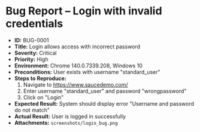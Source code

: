 # Bug Report – Login with invalid credentials

- **ID:** BUG-0001
- **Title:** Login allows access with incorrect password
- **Severity:** Critical
- **Priority:** High
- **Environment:** Chrome 140.0.7339.208, Windows 10
- **Preconditions:** User exists with username "standard_user"
- **Steps to Reproduce:**
  1. Navigate to https://www.saucedemo.com/
  2. Enter username "standard_user" and password "wrongpassword"
  3. Click on "Login"
- **Expected Result:** System should display error "Username and password do not match"
- **Actual Result:** User is logged in successfully
- **Attachments:** `screenshots/login_bug.png`
